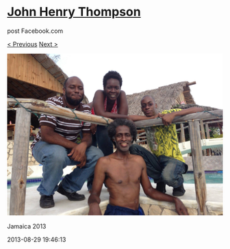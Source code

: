 # [John Henry Thompson](../README.md)
post Facebook.com

[< Previous](2013-08-29-30.md) [Next >](2013-08-29-32.md)

[![](../media/2013-08-29/Jamaica-2042.jpg)](../README.md)

Jamaica 2013

2013-08-29 19:46:13
